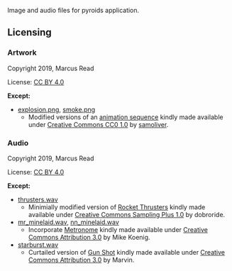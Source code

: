 Image and audio files for pyroids application.

## Licensing

### Artwork

Copyright 2019, Marcus Read

License: [CC BY 4.0](https://creativecommons.org/licenses/by/4.0/)

**Except:**

* [explosion.png](explosion.png), [smoke.png](smoke,png)
  * Modified versions of an [animation sequence](https://opengameart.org/content/fire-and-smoke-static-and-trail) kindly made available under [Creative Commons CC0 1.0](https://creativecommons.org/publicdomain/zero/1.0/) by [samoliver](https://opengameart.org/users/samoliver).

### Audio

Copyright 2019, Marcus Read

License: [CC BY 4.0](https://creativecommons.org/licenses/by/4.0/)

**Except:**
* [thrusters.wav](thrusters.wav)
  * Minimially modified version of [Rocket Thrusters](http://soundbible.com/1492-Rocket-Thrusters.html) kindly made available under [Creative Commons Sampling Plus 1.0](https://creativecommons.org/licenses/sampling+/1.0/) by dobroride.
* [mr_minelaid.wav](mr_minelaid.wav), [nn_minelaid.wav](nn_minelaid.wav)
  * Incorporate [Metronome](http://soundbible.com/914-Metronome.html) kindly made available under [Creative Commons Attribution 3.0](https://creativecommons.org/licenses/by/3.0/) by Mike Koenig.
* [starburst.wav](starburst.wav)
  * Curtailed version of [Gun Shot](http://soundbible.com/2004-Gun-Shot.html) kindly made available under [Creative Commons Attribution 3.0](https://creativecommons.org/licenses/by/3.0/) by Marvin.